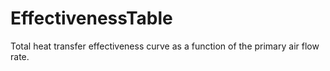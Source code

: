 EffectivenessTable
==================

Total heat transfer effectiveness curve as a function of the primary air flow rate.
